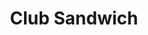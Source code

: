 ---
title: "Club Sandwich"
description: "Slices of fresh chicken breast, grilled bacon, tomatoes, lettuce, & mayo come together to make the perfect club"
price_s: "9"
price_l: ""
price_lg: ""
weight: "5"
hidden: true
---
